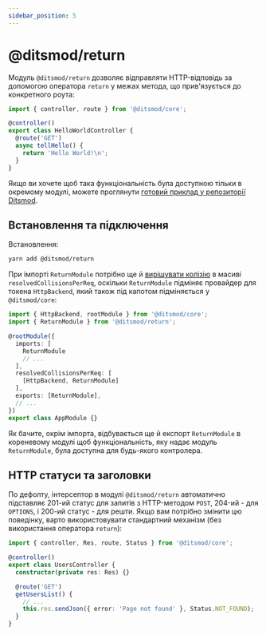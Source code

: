 ```yaml
---
sidebar_position: 5
---
```


# @ditsmod/return

Модуль `@ditsmod/return` дозволяє відправляти HTTP-відповідь за допомогою оператора `return` у межах метода, що прив'язується до конкретного роута:

```ts
import { controller, route } from '@ditsmod/core';

@controller()
export class HelloWorldController {
  @route('GET')
  async tellHello() {
    return 'Hello World!\n';
  }
}
```

Якщо ви хочете щоб така функціональність була доступною тільки в окремому модулі, можете проглянути [готовий приклад у репозиторії Ditsmod][1].

## Встановлення та підключення

Встановлення:

```bash
yarn add @ditsmod/return
```

При імпорті `ReturnModule` потрібно ще й [вирішувати колізію][2] в масиві `resolvedCollisionsPerReq`, оскільки `ReturnModule` підміняє провайдер для токена `HttpBackend`, який також під капотом підміняється у `@ditsmod/core`:

```ts {6,10,12}
import { HttpBackend, rootModule } from '@ditsmod/core';
import { ReturnModule } from '@ditsmod/return';

@rootModule({
  imports: [
    ReturnModule
    // ...
  ],
  resolvedCollisionsPerReq: [
    [HttpBackend, ReturnModule]
  ],
  exports: [ReturnModule],
  // ...
})
export class AppModule {}
```

Як бачите, окрім імпорта, відбувається ще й експорт `ReturnModule` в кореневому модулі щоб функціональність, яку надає модуль `ReturnModule`, була доступна для будь-якого контролера.

## HTTP статуси та заголовки

По дефолту, інтерсептор в модулі `@ditsmod/return` автоматично підставляє 201-ий статус для запитів з HTTP-методом `POST`, 204-ий - для `OPTIONS`, і 200-ий статус - для решти. Якщо вам потрібно змінити цю поведінку, варто використовувати стандартний механізм (без використання оператора `return`):

```ts
import { controller, Res, route, Status } from '@ditsmod/core';

@controller()
export class UsersController {
  constructor(private res: Res) {}

  @route('GET')
  getUsersList() {
    // ...
    this.res.sendJson({ error: 'Page not found' }, Status.NOT_FOUND);
  }
}
```




[1]: https://github.com/ditsmod/ditsmod/tree/main/examples/18-return
[2]: /00-components-of-ditsmod-app/06-providers-collisions.md
